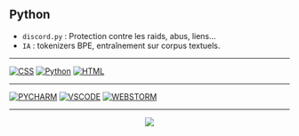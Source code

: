 ## Python 

- `discord.py` : Protection contre les raids, abus, liens...
- `IA` : tokenizers BPE, entraînement sur corpus textuels.

---

[![CSS](https://skillicons.dev/icons?i=css)]()
[![Python](https://skillicons.dev/icons?i=python)]()
[![HTML](https://skillicons.dev/icons?i=html)]()

---

[![PYCHARM](https://skillicons.dev/icons?i=pycharm)](https://www.jetbrains.com/pycharm)
[![VSCODE](https://skillicons.dev/icons?i=vscode)]()
[![WEBSTORM](https://skillicons.dev/icons?i=webstorm)](https://www.jetbrains.com/webstorm)

---

<p align="center">
  <img src="https://github-readme-stats.vercel.app/api/wakatime?username=cmgcpf&theme=tokyonight&hide_border=true&date_format=%5BY%20%5DM%20h"/>
</p>


